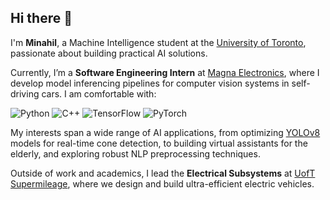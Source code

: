## Hi there 👋

I'm **Minahil**, a Machine Intelligence student at the [University of Toronto](https://www.utoronto.ca), passionate about building practical AI solutions.

Currently, I’m a **Software Engineering Intern** at [Magna Electronics](https://www.magna.com/company/company-information/magna-groups/magna-electronics), where I develop model inferencing pipelines for computer vision systems in self-driving cars. I am comfortable with:

![Python](https://img.shields.io/badge/Python-3776AB?style=for-the-badge&logo=python&logoColor=white)
![C++](https://img.shields.io/badge/C++-00599C?style=for-the-badge&logo=c%2b%2b&logoColor=white)
![TensorFlow](https://img.shields.io/badge/TensorFlow-FF6F00?style=for-the-badge&logo=tensorflow&logoColor=white)
![PyTorch](https://img.shields.io/badge/PyTorch-EE4C2C?style=for-the-badge&logo=pytorch&logoColor=white)


My interests span a wide range of AI applications, from optimizing [YOLOv8](https://github.com/ultralytics/ultralytics) models for real-time cone detection, to building virtual assistants for the elderly, and exploring robust NLP preprocessing techniques.

Outside of work and academics, I lead the **Electrical Subsystems** at [UofT Supermileage](https://www.utsm.ca), where we design and build ultra-efficient electric vehicles.
